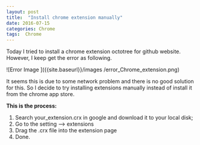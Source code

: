 ```yaml
---
layout: post
title:  "Install chrome extension manually"
date: 2016-07-15
categories: Chrome
tags:  Chrome
---
```


Today I tried to install a chrome extension octotree for github website. However, I keep get the error as following.

![Error Image ]({{site.baseurl}}/images /error_Chrome_extension.png)

It seems this is due to some network problem and there is no good solution for this. So I decide to try installing extensions manually instead of install it from the chrome app store. 

**This is the process:**

1. Search your_extension.crx in google and download it to your local disk;
2. Go to the setting --> extensions
3. Drag the .crx file into the extension page 
4. Done.
